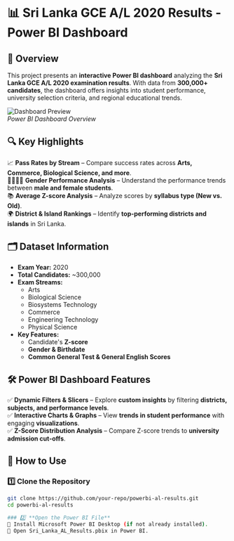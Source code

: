# 📊 Sri Lanka GCE A/L 2020 Results - Power BI Dashboard  

## 📌 Overview  
This project presents an **interactive Power BI dashboard** analyzing the **Sri Lanka GCE A/L 2020 examination results**. With data from **300,000+ candidates**, the dashboard offers insights into student performance, university selection criteria, and regional educational trends.  

![Dashboard Preview](images/dashboard.jpg)  
*Power BI Dashboard Overview*  

## 🔍 Key Highlights  
📈 **Pass Rates by Stream** – Compare success rates across **Arts, Commerce, Biological Science, and more**.  
👩‍🎓👨‍🎓 **Gender Performance Analysis** – Understand the performance trends between **male and female students**.  
📚 **Average Z-score Analysis** – Analyze scores by **syllabus type (New vs. Old)**.  
🌍 **District & Island Rankings** – Identify **top-performing districts and islands** in Sri Lanka.  

## 🗂️ Dataset Information  
- **Exam Year:** 2020  
- **Total Candidates:** ~300,000  
- **Exam Streams:**  
  - Arts  
  - Biological Science  
  - Biosystems Technology  
  - Commerce  
  - Engineering Technology  
  - Physical Science  
- **Key Features:**  
  - Candidate's **Z-score**  
  - **Gender & Birthdate**  
  - **Common General Test & General English Scores**  

## 🛠️ Power BI Dashboard Features  
✅ **Dynamic Filters & Slicers** – Explore **custom insights** by filtering **districts, subjects, and performance levels**.  
✅ **Interactive Charts & Graphs** – View **trends in student performance** with engaging **visualizations**.  
✅ **Z-Score Distribution Analysis** – Compare Z-score trends to **university admission cut-offs**.  

## 🚀 How to Use  
### 1️⃣ **Clone the Repository**  
```sh
git clone https://github.com/your-repo/powerbi-al-results.git
cd powerbi-al-results

### 2️⃣ **Open the Power BI File**
🔹 Install Microsoft Power BI Desktop (if not already installed).
🔹 Open Sri_Lanka_AL_Results.pbix in Power BI.

